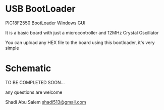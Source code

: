# USB BootLoader
PIC18F2550 BootLoader Windows GUI

It is a basic board with just a microcontroller and 12MHz Crystal Oscillator

You can upload any HEX file to the board using this bootloader, it's very simple

# Schematic
TO BE COMPLETED SOON...


any questions are welcome

Shadi Abu Salem <shadi513@gmail.com>
